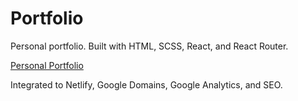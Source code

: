 # Portfolio

Personal portfolio. Built with HTML, SCSS, React, and React Router.

[Personal Portfolio](https://mauricevalerio.dev/)

Integrated to Netlify, Google Domains, Google Analytics, and SEO.
